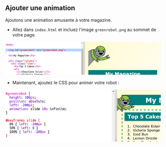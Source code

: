 ## Ajouter une animation

Ajoutons une animation amusante à votre magazine. 

+ Allez dans `index.html` et incluez l'image `greenrobot.png` au sommet de votre page. 

![screenshot](images/magazine-animation-image.png)

+ Maintenant, ajoutez le CSS pour animer votre robot :

![screenshot](images/magazine-animation-css.png)


